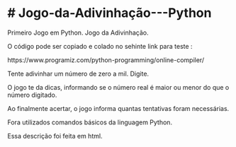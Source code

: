 <html>
  <h1># Jogo-da-Adivinhação---Python</h1>
  <p>Primeiro Jogo em Python. Jogo da Adivinhação.</p>
  
  <p> O código pode ser copiado e colado no sehinte link para teste : </p>
  <p> https://www.programiz.com/python-programming/online-compiler/ </p>
  <p>Tente adivinhar um número de zero a mil. Digite.</p>
  <p>O jogo te da dicas, informando se o número real é maior ou menor do que o número digitado.</p>
  <p>Ao finalmente acertar, o jogo informa quantas tentativas foram necessárias.</p>
  <p> Fora utilizados comandos básicos da linguagem Python.</p>
  <p> Essa descrição foi feita em html.</p>
 </html
